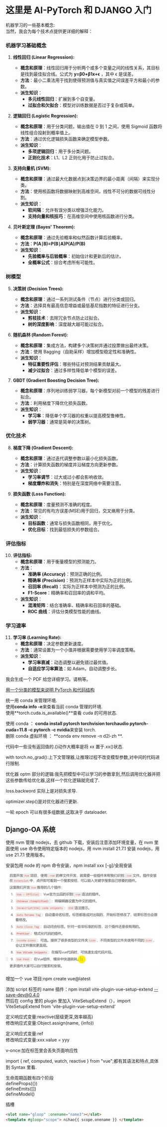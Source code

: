 # 这里是 AI-PyTorch 和 DJANGO 入门

机器学习的一些基本概念:  
当然，我会为每个技术点提供更详细的解释：

### 机器学习基础概念

1. **线性回归 (Linear Regression):**

   - **概念和原理**：线性回归用于分析两个或多个变量之间的线性关系，其目标是找到最佳拟合线。公式为 **y=β0​+β1​x+ϵ** ，其中 ϵ 是误差。
   - **方法**：最小二乘法用于找到使得预测值与真实值之间误差平方和最小的参数。
   - **派生知识**：
     - **多元线性回归**：扩展到多个自变量。
     - **过拟合和欠拟合**：模型对训练数据是否过于复杂或简单。

2. **逻辑回归 (Logistic Regression):**

   - **概念和原理**：用于分类问题，输出值在 0 到 1 之间，使用 Sigmoid 函数将线性组合投射到概率值上。
   - **方法**：通过优化逻辑损失函数来确定模型参数。
   - **派生知识**：
     - **多项逻辑回归**：用于多分类问题。
     - **正则化技术**：L1、L2 正则化用于防止过拟合。

3. **支持向量机 (SVM):**

   - **概念和原理**：通过最大化数据点到决策边界的最小距离（间隔）来实现分类。
   - **方法**：使用核函数将数据映射到高维空间，线性不可分的数据可线性分割。
   - **派生知识**：
     - **软间隔**：允许有误分类以增强泛化能力。
     - **支持向量和核技巧**：在高维空间中使用核函数进行分类。

4. **贝叶斯定理 (Bayes' Theorem):**
   - **概念和原理**：通过先验概率和似然函数计算后验概率。
   - **方法**：**P(A∣B)=P(B∣A)P(A)/P(B)**
   - **派生知识**：
     - **先验概率与后验概率**：初始估计和更新后的估计。
     - **全概率公式**：综合考虑所有可能性。

### 树模型

5. **决策树 (Decision Trees):**

   - **概念和原理**：通过一系列测试条件（节点）进行分类或回归。
   - **方法**：选择具有最高信息增益或最低基尼指数的特征进行分支。
   - **派生知识**：
     - **剪枝技术**：去除冗余节点防止过拟合。
     - **树的深度影响**：深度越大越可能过拟合。

6. **随机森林 (Random Forest):**

   - **概念和原理**：集成方法，构建多个决策树并通过投票做出最终决策。
   - **方法**：使用 Bagging（自助采样）增加模型稳定性和准确性。
   - **派生知识**：
     - **特征重要性评估**：哪些特征对预测结果贡献最大。
     - **减少过拟合**：通过多样性降低单个模型的误差。

7. **GBDT (Gradient Boosting Decision Tree):**
   - **概念和原理**：序列地训练弱学习器，每个新模型对前一个模型的残差进行拟合。
   - **方法**：利用梯度下降优化损失函数。
   - **派生知识**：
     - **学习率**：降低单个学习器的权重以提高模型鲁棒性。
     - **弱学习器**：通常是简单的决策树。

### 优化技术

8. **梯度下降 (Gradient Descent):**

   - **概念和原理**：通过迭代调整参数以最小化损失函数。
   - **方法**：计算损失函数的梯度并沿梯度方向更新参数。
   - **派生知识**：
     - **学习率调节**：过大或过小都会影响收敛。
     - **梯度爆炸和消失**：特别是在深度网络中需要注意。

9. **损失函数 (Loss Function):**
   - **概念和原理**：度量预测不准确的程度。
   - **方法**：常见的有均方误差(MSE)用于回归，交叉熵用于分类。
   - **派生知识**：
     - **目标函数**：通常与损失函数相同，用于优化。
     - **优化目标**：找到最低损失的参数组合。

### 评估指标

10. **评估指标:**
    - **概念和原理**：用于衡量模型的预测能力。
    - **方法**：
      - **准确率 (Accuracy)**：预测正确的比例。
      - **精确率 (Precision)**：预测为正样本中实际为正的比例。
      - **召回率 (Recall)**：实际为正样本中预测为正的比例。
      - **F1-Score**：精确率和召回率的调和平均。
    - **派生知识**：
      - **混淆矩阵**：结合准确率、精确率和召回率的基础。
      - **ROC 曲线**：评估分类模型性能的曲线。

### 学习速率

11. **学习率 (Learning Rate):**
    - **概念和原理**：决定参数更新速度。
    - **方法**：通常设置为一个小值并根据需要使用学习率调度策略。
    - **派生知识**：
      - **学习率衰减**：动态调整以避免错过最优值。
      - **自适应学习率算法**：如 Adam，自动调整步长。

我会生成一个 PDF 给您详细学习。请稍等。

[用一个分类的模型来说明 PyTorch 和代码结构](https://www.bilibili.com/video/BV1zfp4eoEAy/?share_source=copy_web&vd_source=9f676f17c5917ccaa93f01729ffd0b8e)

统一用 conda 来管理环境.  
使用**conda info -e**来查看当前 conda 管理的环境.  
使用**torch.cuda.is_available()**查看 cuda 的可用状态.

使用 conda ： **conda install pytorch torchvision torchaudio pytorch-cuda=11.8 -c pytorch -c nvidia**来安装 torch.  
删除 conda 虚拟环境 ： **conda env remove -n d2l-zh **.

代码中一些没有返回值的.()动作大概率是将 xx 置于.xx()状态.

with torch.no_grad():上下文管理器,让推理过程不改变模型参数,对中间的代码进行限制.

优化器 optm 部分的逻辑:我先把模型中可以学习的参数拿到,然后调用优化器并把这些参数传给优化器,这样一个优化逻辑就完成了.

loss.backword 实际上是对损失求导.

optimizer.step()是对优化器进行更新.

一轮 epoch 可以有很多组数据,这取决于 dataloader.

## Django-OA 系统

使用 nvm 管理 nodejs，去 github 下载，安装后注意添加环境变量，在 nvm 里面使用 use 命令使用特定版本的 nodejs，用 nvm install 21.7.1 安装 nodejs，用 use 21.7.1 使用版本。

安装包用 node 的 npm 命令安装，npm install xxx [-g]/全局安装

![](./img-tree/PyTroch/Vue-code-plugin.png)

增加一个 vue 项目:npm create vue@latest

添加 script 标签的 name 插件：npm install vite-plugin-vue-setup-extend --save-dev@0.4.0  
然后在 config 里的 plugin 里加入 ViteSetupExtend（），import ViteSetupExtend from 'vite-plugin-vue-setup-extend'

定义响应式变量:reactive(层级更深,效率越高)  
修改响应式变量:Object.assign(name, {info})

定义响应式变量:ref  
修改响应式变量:xxx.value = yyy

v-once:加在标签里会丢失页面响应性

import { ref, computed, watch, reactive } from "vue";都有其语法和特点,具体到 Syntax 里看.

生命周期函数有四个阶段  
defineProps({})  
defineEmits([])  
defineModel()  

插槽  
```html
<slot name="gloop" :onename="name3"></slot>  
<template #gloop="scope"> nihao{{ scope.onename }} </template>  
```